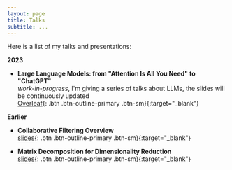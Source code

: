 ```yaml
---
layout: page
title: Talks
subtitle: ...
---
```


Here is a list of my talks and presentations:

**2023**

- **Large Language Models: from "Attention Is All You Need" to "ChatGPT"**   
  *work-in-progress*, I'm giving a series of talks about LLMs, the slides will be continuously updated  
  [Overleaf](https://www.overleaf.com/read/rvwwvvwmxvyc){: .btn .btn-outline-primary .btn-sm}{:target="_blank"}
  

**Earlier**

- **Collaborative Filtering Overview**   
  [slides](Collaborative_Filtering_Overview.pdf){: .btn .btn-outline-primary .btn-sm}{:target="_blank"}
  
- **Matrix Decomposition for Dimensionality Reduction**   
  [slides](Matrix_Decomposition_for_Dimensionality_Reduction.pdf){: .btn .btn-outline-primary .btn-sm}{:target="_blank"}
